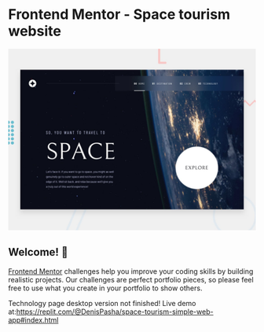 # Frontend Mentor - Space tourism website

![Design preview for the Space tourism website coding challenge](./preview.jpg)

## Welcome! 👋

[Frontend Mentor](https://www.frontendmentor.io) challenges help you improve your coding skills by building realistic projects. Our challenges are perfect portfolio pieces, so please feel free to use what you create in your portfolio to show others.

Technology page desktop version not finished!
Live demo at:https://replit.com/@DenisPasha/space-tourism-simple-web-app#index.html
